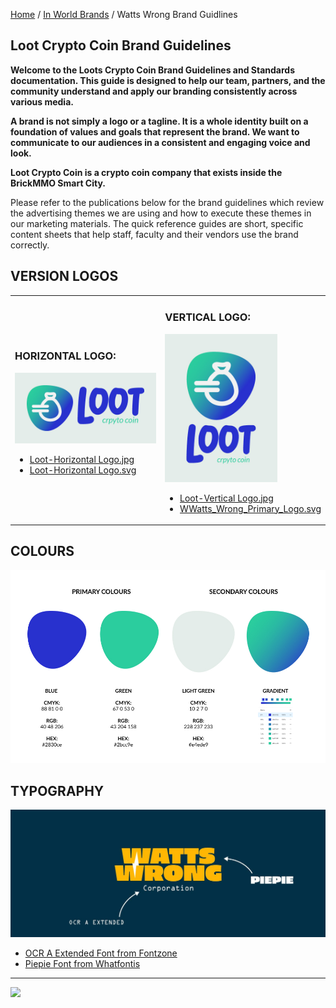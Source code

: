 <style>@import url("//readme.codeadam.ca/readme.css");</style>

[Home](/) / [In World Brands](/world) / Watts Wrong Brand Guidlines

## Loot Crypto Coin Brand Guidelines

**Welcome to the Loots Crypto Coin Brand Guidelines and Standards documentation. This guide is designed to help our team, partners, and the community understand and apply our branding consistently across various media.**

**A brand is not simply a logo or a tagline. It is a whole identity built on a foundation of values and goals that represent the brand. We want to communicate to our audiences in a consistent and engaging voice and look.**

**Loot Crypto Coin is a crypto coin company that exists inside the BrickMMO Smart City.**

Please refer to the publications below for the brand guidelines which review the advertising themes we are using and how to execute these themes in our marketing materials. The quick reference guides are short, specific content sheets that help staff, faculty and their vendors use the brand correctly.

## VERSION LOGOS

<table>
<tr>
<td width="50%">

<h3>HORIZONTAL LOGO:</h3>
<img src="Loot-Horizontal Logo.jpg" width="1000">
<ul>
<li><a href="Loot-Horizontal Logo.jpg" download>Loot-Horizontal Logo.jpg</a></li>
<li><a href="Loot-Horizontal Logo.svg" download>Loot-Horizontal Logo.svg</a></li>
</ul>

</td>
<td width="50%">

<h3>VERTICAL LOGO:</h3>
<img src="Loot-Vertical Logo.jpg" width="180">
<ul>
<li><a href="Loot-Vertical Logo.jpg" download>Loot-Vertical Logo.jpg</a></li>
<li><a href="watts/svg/Watts_Wrong_Primary_Logo.svg" download>WWatts_Wrong_Primary_Logo.svg</a></li>
</ul>

</td>
</tr>
</table>

## COLOURS
<img src="Loot-Colours.jpg" width="1000">

## TYPOGRAPHY

<img src="/watts/images/Watts_Wrong_Typography.jpg">

- <a href="https://fontzone.net/font-details/ocr-a-extended" target="_blank">OCR A Extended Font from Fontzone</a>
- <a href="https://www.whatfontis.com/NFC_Piepie-Regular.font)" target="_blank"> Piepie Font from Whatfontis</a>

---

<a href="https://brickmmo.com">
<img src="https://brickmmo.com/images/brickmmo-logo-horizontal.jpg" width="100">
</a>

